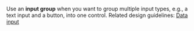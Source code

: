 Use an **input group** when you want to group multiple input types, e.g., a text input and a button, into one control. Related design guidelines: [Data input](design-guidelines/usage-and-behavior/data-input)

